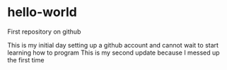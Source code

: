 # hello-world
First repository on github

This is my initial day setting up a github account and cannot wait to start learning how to program
This is my second update because I messed up the first time
